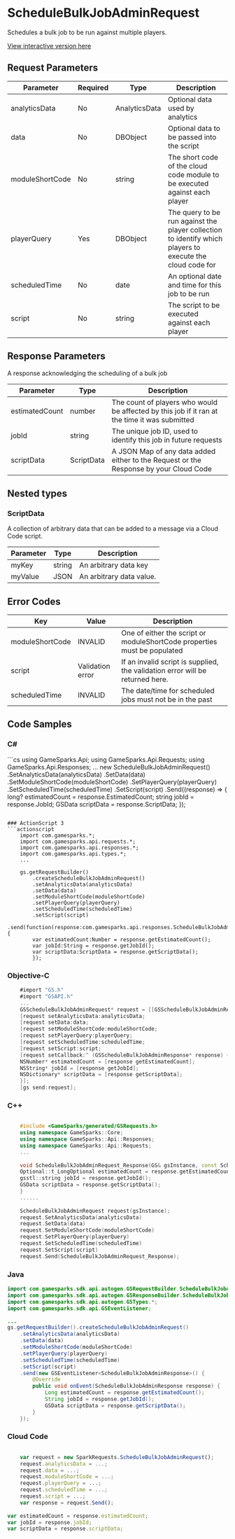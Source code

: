 
# ScheduleBulkJobAdminRequest


Schedules a bulk job to be run against multiple players.


<a href="https://api.gamesparks.net/#schedulebulkjobadminrequest" target="_gsapi">View interactive version here</a>

## Request Parameters

Parameter | Required | Type | Description
--------- | -------- | ---- | -----------
analyticsData | No | AnalyticsData | Optional data used by analytics
data | No | DBObject | Optional data to be passed into the script
moduleShortCode | No | string | The short code of the cloud code module to be executed against each player
playerQuery | Yes | DBObject | The query to be run against the player collection to identify which players to execute the cloud code for
scheduledTime | No | date | An optional date and time for this job to be run
script | No | string | The script to be executed against each player

## Response Parameters


A response acknowledging the scheduling of a bulk job

Parameter | Type | Description
--------- | ---- | -----------
estimatedCount | number | The count of players who would be affected by this job if it ran at the time it was submitted
jobId | string | The unique job ID, used to identify this job in future requests
scriptData | ScriptData | A JSON Map of any data added either to the Request or the Response by your Cloud Code

## Nested types

### ScriptData

A collection of arbitrary data that can be added to a message via a Cloud Code script.

Parameter | Type | Description
--------- | ---- | -----------
myKey | string | An arbitrary data key
myValue | JSON | An arbitrary data value.

## Error Codes

Key | Value | Description
--------- | ----------- | -----------
moduleShortCode | INVALID | One of either the script or moduleShortCode properties must be populated
script | Validation error | If an invalid script is supplied, the validation error will be returned here.
scheduledTime | INVALID | The date/time for scheduled jobs must not be in the past

## Code Samples

<h3>C#</h3>
```cs
	using GameSparks.Api;
	using GameSparks.Api.Requests;
	using GameSparks.Api.Responses;
	...
	new ScheduleBulkJobAdminRequest()
		.SetAnalyticsData(analyticsData)
		.SetData(data)
		.SetModuleShortCode(moduleShortCode)
		.SetPlayerQuery(playerQuery)
		.SetScheduledTime(scheduledTime)
		.SetScript(script)
		.Send((response) => {
		long? estimatedCount = response.EstimatedCount; 
		string jobId = response.JobId; 
		GSData scriptData = response.ScriptData; 
		});

```

### ActionScript 3
```actionscript
	import com.gamesparks.*;
	import com.gamesparks.api.requests.*;
	import com.gamesparks.api.responses.*;
	import com.gamesparks.api.types.*;
	...
	
	gs.getRequestBuilder()
	    .createScheduleBulkJobAdminRequest()
		.setAnalyticsData(analyticsData)
		.setData(data)
		.setModuleShortCode(moduleShortCode)
		.setPlayerQuery(playerQuery)
		.setScheduledTime(scheduledTime)
		.setScript(script)
		.send(function(response:com.gamesparks.api.responses.ScheduleBulkJobAdminResponse):void {
		var estimatedCount:Number = response.getEstimatedCount(); 
		var jobId:String = response.getJobId(); 
		var scriptData:ScriptData = response.getScriptData(); 
		});

```

### Objective-C
```objectivec
	#import "GS.h"
	#import "GSAPI.h"
	...
	GSScheduleBulkJobAdminRequest* request = [[GSScheduleBulkJobAdminRequest alloc] init];
	[request setAnalyticsData:analyticsData;
	[request setData:data;
	[request setModuleShortCode:moduleShortCode;
	[request setPlayerQuery:playerQuery;
	[request setScheduledTime:scheduledTime;
	[request setScript:script;
	[request setCallback:^ (GSScheduleBulkJobAdminResponse* response) {
	NSNumber* estimatedCount = [response getEstimatedCount]; 
	NSString* jobId = [response getJobId]; 
	NSDictionary* scriptData = [response getScriptData]; 
	}];
	[gs send:request];

```

### C++
```cpp

	#include <GameSparks/generated/GSRequests.h>
	using namespace GameSparks::Core;
	using namespace GameSparks::Api::Responses;
	using namespace GameSparks::Api::Requests;
	...
	
	void ScheduleBulkJobAdminRequest_Response(GS& gsInstance, const ScheduleBulkJobAdminResponse& response) {
	Optional::t_LongOptional estimatedCount = response.getEstimatedCount(); 
	gsstl::string jobId = response.getJobId(); 
	GSData scriptData = response.getScriptData(); 
	}
	......
	
	ScheduleBulkJobAdminRequest request(gsInstance);
	request.SetAnalyticsData(analyticsData)
	request.SetData(data)
	request.SetModuleShortCode(moduleShortCode)
	request.SetPlayerQuery(playerQuery)
	request.SetScheduledTime(scheduledTime)
	request.SetScript(script)
	request.Send(ScheduleBulkJobAdminRequest_Response);
```

### Java
```java
import com.gamesparks.sdk.api.autogen.GSRequestBuilder.ScheduleBulkJobAdminRequest;
import com.gamesparks.sdk.api.autogen.GSResponseBuilder.ScheduleBulkJobAdminResponse;
import com.gamesparks.sdk.api.autogen.GSTypes.*;
import com.gamesparks.sdk.api.GSEventListener;

...
gs.getRequestBuilder().createScheduleBulkJobAdminRequest()
	.setAnalyticsData(analyticsData)
	.setData(data)
	.setModuleShortCode(moduleShortCode)
	.setPlayerQuery(playerQuery)
	.setScheduledTime(scheduledTime)
	.setScript(script)
	.send(new GSEventListener<ScheduleBulkJobAdminResponse>() {
		@Override
		public void onEvent(ScheduleBulkJobAdminResponse response) {
			Long estimatedCount = response.getEstimatedCount(); 
			String jobId = response.getJobId(); 
			GSData scriptData = response.getScriptData(); 
		}
	});

```

### Cloud Code
```javascript

	var request = new SparkRequests.ScheduleBulkJobAdminRequest();
	request.analyticsData = ...;
	request.data = ...;
	request.moduleShortCode = ...;
	request.playerQuery = ...;
	request.scheduledTime = ...;
	request.script = ...;
	var response = request.Send();
	
var estimatedCount = response.estimatedCount; 
var jobId = response.jobId; 
var scriptData = response.scriptData; 
```


